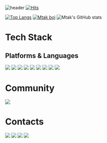 ![header](https://capsule-render.vercel.app/api?type=wave&color=auto&height=300&section=header&text=MinKyeong%20Tak&fontSize=90)
[![Hits](https://hits.seeyoufarm.com/api/count/incr/badge.svg?url=https%3A%2F%2Fgithub.com%2Fmtak0235&count_bg=%233DC6C8&title_bg=%23555555&icon=&icon_color=%23E7E7E7&title=visited&edge_flat=false)](https://hits.seeyoufarm.com)

[![Top Langs](https://github-readme-stats.vercel.app/api/top-langs/?username=mtak0235&langs_count=10&layout=compact&theme=dark)](https://github.com/mtak0235/mtak0235/)
[![Mtak boj](http://mazassumnida.wtf/api/v2/generate_badge?boj=mtak0235)](https://solved.ac/mtak0235/)
![Mtak's GitHub stats](https://github-readme-stats.vercel.app/api?username=mtak0235&show_icons=true&theme=radical)

# Tech Stack
## Platforms & Languages
<img src="https://img.shields.io/badge/Java-007396.svg?style=plastic&logo=Java&logoColor=white"/>
<img src="https://img.shields.io/badge/Javascript-6DB33F.svg?style=plastic&logo=Spring&logoColor=white"/>
<img src="https://img.shields.io/badge/Python-3776AB.svg?style=plastic&logo=Python&logoColor=white"/>
<img src="https://img.shields.io/badge/MySQL-4479A1.svg?style=plastic&logo=MySQL&logoColor=white"/>
<img src="https://img.shields.io/badge/NoSQL-4479A1.svg?style=plastic&logo=C&logoColor=white"/>
<img src="https://img.shields.io/badge/ELK-2496ED.svg?style=plastic&logo=C++&logoColor=white"/>
<img src="https://img.shields.io/badge/Docker-2496ED.svg?style=plastic&logo=Docker&logoColor=white"/>
<img src="https://img.shields.io/badge/Kubernates-A8B9CC.svg?style=plastic&logo=C&logoColor=white"/>
<img src="https://img.shields.io/badge/AWS-00599C.svg?style=plastic&logo=C++&logoColor=white"/>

# Community
<img src="https://img.shields.io/badge/SEOUL-000000.svg?style=plastic&logo=42&logoColor=white"/>

# Contacts
<img src="https://img.shields.io/badge/jesustark0235@gmail.com-EA4335.svg?style=plastic&logo=Gmail&logoColor=white"/>
<a href="https://www.instagram.com/mtak0v0/"><img src="https://img.shields.io/badge/mtak0v0-E4405F.svg?style=plastic&logo=Instagram&logoColor=white"/></a>
<a href="https://velog.io/@mtak0235"><img src="https://img.shields.io/badge/Luce2Altis-20C997.svg?style=plastic&logo=Velog&logoColor=white"/></a>
<a href="https://www.linkedin.com/in/minkyeong-tak-4225051b5/"><img src="https://img.shields.io/badge/MinKyeong%23Tak-0A66C2.svg?style=plastic&logo=LinkedIn&logoColor=white"/></a>
